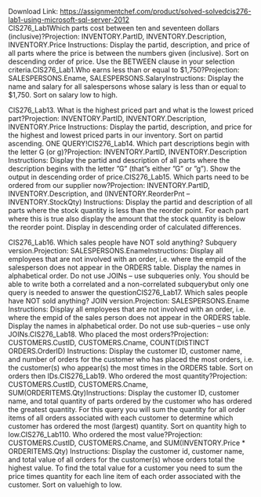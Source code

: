 Download Link: https://assignmentchef.com/product/solved-solvedcis276-lab1-using-microsoft-sql-server-2012
<br>
CIS276_Lab1Which parts cost between ten and seventeen dollars (inclusive)?Projection: INVENTORY.PartID, INVENTORY.Description, INVENTORY.Price Instructions: Display the partid, description, and price of all parts where the price is between the numbers given (inclusive). Sort on descending order of price. Use the BETWEEN clause in your selection criteria.CIS276_Lab1.Who earns less than or equal to $1,750?Projection: SALESPERSONS.Ename, SALESPERSONS.SalaryInstructions: Display the name and salary for all salespersons whose salary is less than or equal to $1,750. Sort on salary low to high.

CIS276_Lab13. What is the highest priced part and what is the lowest priced part?Projection: INVENTORY.PartID, INVENTORY.Description, INVENTORY.Price Instructions: Display the partid, description, and price for the highest and lowest priced parts in our inventory. Sort on partid ascending. ONE QUERY!CIS276_Lab14. Which part descriptions begin with the letter G (or g)?Projection: INVENTORY.PartID, INVENTORY.Description Instructions: Display the partid and description of all parts where the description begins with the letter ”G” (that”s either ”G” or ”g”). Show the output in descending order of price.CIS276_Lab15. Which parts need to be ordered from our supplier now?Projection: INVENTORY.PartID, INVENTORY.Description, and (INVENTORY.ReorderPnt – INVENTORY.StockQty) Instructions: Display the partid and description of all parts where the stock quantity is less than the reorder point. For each part where this is true also display the amount that the stock quantity is below the reorder point. Display in descending order of calculated differences.

CIS276_Lab16. Which sales people have NOT sold anything? Subquery version.Projection: SALESPERSONS.EnameInstructions: Display all employees that are not involved with an order, i.e. where the empid of the salesperson does not appear in the ORDERS table. Display the names in alphabetical order. Do not use JOINs – use subqueries only. You should be able to write both a correlated and a non-correlated subquerybut only one query is needed to answer the questionCIS276_Lab17. Which sales people have NOT sold anything? JOIN version.Projection: SALESPERSONS.Ename Instructions: Display all employees that are not involved with an order, i.e. where the empid of the sales person does not appear in the ORDERS table. Display the names in alphabetical order. Do not use sub-queries – use only JOINs.CIS276_Lab18. Who placed the most orders?Projection: CUSTOMERS.CustID, CUSTOMERS.Cname, COUNT(DISTINCT ORDERS.OrderID) Instructions: Display the customer ID, customer name, and number of orders for the customer who has placed the most orders, i.e. the customer(s) who appear(s) the most times in the ORDERS table. Sort on orders then IDs.CIS276_Lab19. Who ordered the most quantity?Projection: CUSTOMERS.CustID, CUSTOMERS.Cname, SUM(ORDERITEMS.Qty)Instructions: Display the customer ID, customer name, and total quantity of parts ordered by the customer who has ordered the greatest quantity. For this query you will sum the quantity for all order items of all orders associated with each customer to determine which customer has ordered the most (largest) quantity. Sort on quantity high to low.CIS276_Lab110. Who ordered the most value?Projection: CUSTOMERS.CustID, CUSTOMERS.Cname, and SUM(INVENTORY.Price * ORDERITEMS.Qty) Instructions: Display the customer id, customer name, and total value of all orders for the customer(s) whose orders total the highest value. To find the total value for a customer you need to sum the price times quantity for each line item of each order associated with the customer. Sort on valuehigh to low.